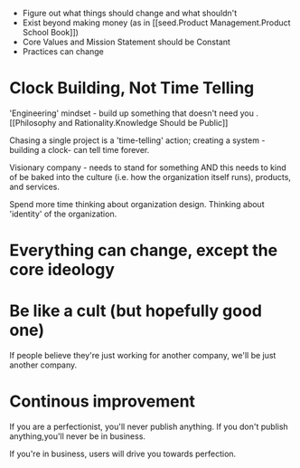 

* Figure out what things should change and what shouldn't
* Exist beyond making money (as in [[seed.Product Management.Product School Book]])
* Core Values and Mission Statement should be Constant
* Practices can change 

# Clock Building, Not Time Telling

 'Engineering' mindset - build up something that doesn't need you .
 [[Philosophy and Rationality.Knowledge Should be Public]]

 Chasing a single project is a 'time-telling' action; creating a system - building a clock- can tell time forever.

 Visionary company - needs to stand for something AND this needs to kind of be baked into the culture (i.e. how the organization itself runs), products, and services.

 Spend more time thinking about organization design.
 Thinking about 'identity' of the organization.


# Everything can change, except the core ideology

# Be like a cult (but hopefully good one)

 If people believe they're just working for another company, we'll be just another company.


# Continous improvement

If you are a perfectionist, you'll never publish anything. If you don't publish anything,you'll never be in business. 

If you're in business, users will drive you towards perfection.

# 